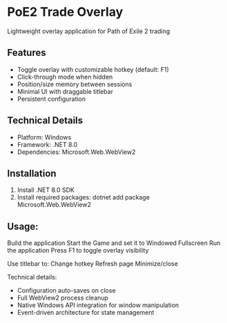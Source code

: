 # PoE2 Trade Overlay

Lightweight overlay application for Path of Exile 2 trading

## Features

- Toggle overlay with customizable hotkey (default: F1)
- Click-through mode when hidden
- Position/size memory between sessions
- Minimal UI with draggable titlebar
- Persistent configuration

## Technical Details

- Platform: Windows
- Framework: .NET 8.0
- Dependencies: Microsoft.Web.WebView2


## Installation

1. Install .NET 8.0 SDK
2. Install required packages:
dotnet add package Microsoft.Web.WebView2


## Usage:
Build the application
Start the Game and set it to Windowed Fullscreen
Run the application
Press F1 to toggle overlay visibility

Use titlebar to:
Change hotkey
Refresh page
Minimize/close


Technical details:
- Configuration auto-saves on close
- Full WebView2 process cleanup
- Native Windows API integration for window manipulation
- Event-driven architecture for state management
